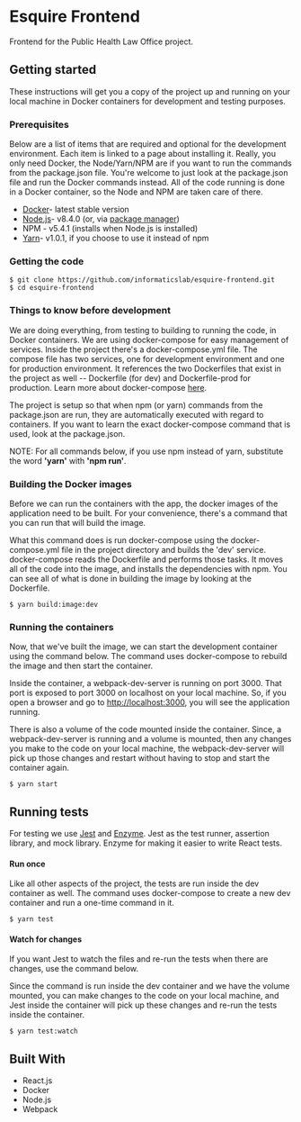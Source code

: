 # Esquire Frontend
Frontend for the Public Health Law Office project.

## Getting started
These instructions will get you a copy of the project up and running on your local machine in Docker containers for 
development and testing purposes. 

### Prerequisites
Below are a list of items that are required and optional for the development environment. Each item is linked to a page about installing it. Really, you only need Docker, the Node/Yarn/NPM are if you want to run the commands from the package.json file. You're welcome to just look at the package.json file and run the Docker commands instead. All of the code running is done in a Docker container, so the Node and NPM are taken care of there.
 
* [Docker](https://docs.docker.com/engine/installation/ "Installing Docker")- latest stable version
* [Node.js](https://nodejs.org/en/download/current/ "Installing Node")- v8.4.0 
  (or, via [package manager](https://nodejs.org/en/download/package-manager/ "Installing Node via Package Manager"))
* NPM - v5.4.1 (installs when Node.js is installed)
* [Yarn](https://yarnpkg.com/lang/en/docs/install/ "Installing Yarn")- v1.0.1, if you choose to use it instead of npm

### Getting the code
```
$ git clone https://github.com/informaticslab/esquire-frontend.git
$ cd esquire-frontend
```

### Things to know before development
We are doing everything, from testing to building to running the code, in Docker containers. We are using docker-compose
for easy management of services. Inside the project there's a docker-compose.yml file. The compose file has two services, 
one for development environment and one for production environment. It references the two Dockerfiles that exist in the 
project as well -- Dockerfile (for dev) and Dockerfile-prod for production. Learn more about docker-compose [here](https://docs.docker.com/compose/ "Docker compose").

The project is setup so that when npm (or yarn) commands from the package.json are run, they are automatically executed 
with regard to containers. If you want to learn the exact docker-compose command that is used, look at the package.json.

NOTE: For all commands below, if you use npm instead of yarn, substitute the word __'yarn'__ with __'npm run'__.

### Building the Docker images
Before we can run the containers with the app, the docker images of the application need to be built. For your convenience,
there's a command that you can run that will build the image. 

What this command does is run docker-compose using the docker-compose.yml file in the project directory and builds the 
'dev' service. docker-compose reads the Dockerfile and performs those tasks. It moves all of the code into the image, 
and installs the dependencies with npm. You can see all of what is done in building the image by looking at the Dockerfile. 

```
$ yarn build:image:dev
```

### Running the containers
Now, that we've built the image, we can start the development container using the command below. The command uses 
docker-compose to rebuild the image and then start the container. 

Inside the container, a webpack-dev-server is running on port 3000. That port is exposed to port 3000 on localhost on 
your local machine. So, if you open a browser and go to <http://localhost:3000>, you will see the application running. 

There is also a volume of the code mounted inside the container. Since, a webpack-dev-server is running and a volume is
mounted, then any changes you make to the code on your local machine, the webpack-dev-server will pick up those changes
and restart without having to stop and start the container again. 
```
$ yarn start
```

## Running tests
For testing we use [Jest] and [Enzyme]. Jest as the test runner, assertion library, and mock library. Enzyme for making it 
easier to write React tests. 


#### Run once
Like all other aspects of the project, the tests are run inside the dev container as well. The command uses docker-compose
to create a new dev container and run a one-time command in it. 
```
$ yarn test
```

#### Watch for changes
If you want Jest to watch the files and re-run the tests when there are changes, use the command below. 

Since the command is run inside the dev container and we have the volume mounted, you can make changes to the code on 
your local machine, and Jest inside the container will pick up these changes and re-run the tests inside the container.
```
$ yarn test:watch
```

## Built With
* React.js
* Docker
* Node.js
* Webpack


[Jest]: https://facebook.github.io/jest/ "Jest"
[Enzyme]: http://airbnb.io/enzyme/ "Enzyme"
